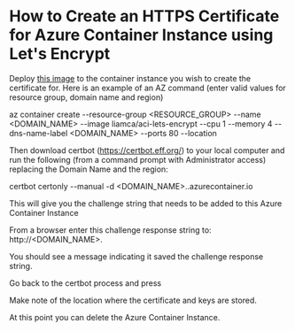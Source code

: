 # How to Create an HTTPS Certificate for Azure Container Instance using Let's Encrypt

Deploy [this image](https://hub.docker.com/repository/docker/liamca/aci-lets-encrypt/general) to the container instance you wish to create the certificate for. Here is an example of an AZ command (enter valid values for resource group, domain name and region)

az container create --resource-group <RESOURCE_GROUP> --name <DOMAIN_NAME> --image liamca/aci-lets-encrypt --cpu 1 --memory 4 --dns-name-label <DOMAIN_NAME> --ports 80 --location

Then download certbot (https://certbot.eff.org/) to your local computer and run the following (from a command prompt with Administrator access) replacing the Domain Name and the region:

certbot certonly --manual -d <DOMAIN_NAME>.<AZURE-REGION>.azurecontainer.io

This will give you the challenge string that needs to be added to this Azure Container Instance

From a browser enter this challenge response string to: http://<DOMAIN_NAME>.

You should see a message indicating it saved the challenge response string.

Go back to the certbot process and press

Make note of the location where the certificate and keys are stored.

At this point you can delete the Azure Container Instance.
